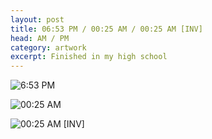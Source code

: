 ```yaml
---
layout: post
title: 06:53 PM / 00:25 AM / 00:25 AM [INV]
head: AM / PM
category: artwork
excerpt: Finished in my high school
---
```


<section>
<p><img src="{{ site.file }}/work/0653-pm.jpg" alt="6:53 PM"></p>
</section>

<section>
<p><img src="{{ site.file }}/work/0025-am.jpg" alt="00:25 AM"></p>
</section>

<section>
<p><img src="{{ site.file }}/work/0025-am-inv.jpg" alt="00:25 AM [INV]"></p>
</section>